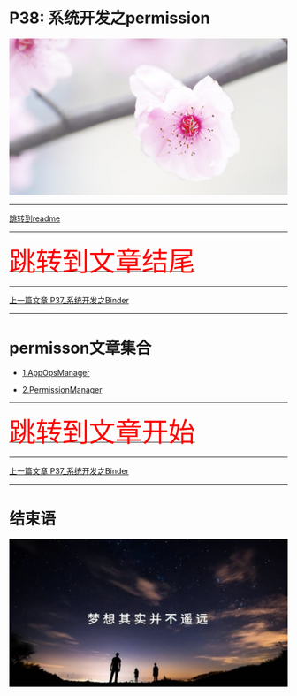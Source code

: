 # P38: 系统开发之permission

<img src="../flower/flower_p28.png">

---

[跳转到readme](https://github.com/hfreeman2008/android_core_framework/blob/main/README-CN.md)


---

[<font face='黑体' color=#ff0000 size=40 >跳转到文章结尾</font>](#结束语)

---

[上一篇文章 P37_系统开发之Binder](https://github.com/hfreeman2008/android_core_framework/blob/main/P37_%E7%B3%BB%E7%BB%9F%E5%BC%80%E5%8F%91%E4%B9%8BBinder/%E7%B3%BB%E7%BB%9F%E5%BC%80%E5%8F%91%E4%B9%8BBinder.md)






---

# permisson文章集合

- [1.AppOpsManager](https://github.com/hfreeman2008/android_core_framework/blob/main/P38_%E7%B3%BB%E7%BB%9F%E5%BC%80%E5%8F%91%E4%B9%8Bpermission/%E7%B3%BB%E7%BB%9F%E5%BC%80%E5%8F%91%E4%B9%8Bpermission_AppOpsManager.md)


- [2.PermissionManager](https://github.com/hfreeman2008/android_core_framework/blob/main/P38_%E7%B3%BB%E7%BB%9F%E5%BC%80%E5%8F%91%E4%B9%8Bpermission/%E7%B3%BB%E7%BB%9F%E5%BC%80%E5%8F%91%E4%B9%8Bpermission_PermissionManager.md)







---

[<font face='黑体' color=#ff0000 size=40 >跳转到文章开始</font>](#p38-系统开发之permission)

---


[上一篇文章 P37_系统开发之Binder](https://github.com/hfreeman2008/android_core_framework/blob/main/P37_%E7%B3%BB%E7%BB%9F%E5%BC%80%E5%8F%91%E4%B9%8BBinder/%E7%B3%BB%E7%BB%9F%E5%BC%80%E5%8F%91%E4%B9%8BBinder.md)





---

# 结束语

<img src="../Images/end_001.png">
